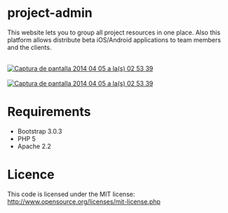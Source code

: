 project-admin
=============

This website lets you to group all project resources in one place. Also this platform allows distribute beta iOS/Android applications to team members and the clients.

<br>
<a href='http://postimage.org/' target='_blank'><img src='http://s18.postimg.org/n8lmrqtk9/Captura_de_pantalla_2014_04_05_a_la_s_05_59_30.png' border='0' alt="Captura de pantalla 2014 04 05 a la(s) 02 53 39" /></a>
<br>

<br>
<a href='http://postimage.org/' target='_blank'><img src='http://s27.postimg.org/ayo6e847n/Captura_de_pantalla_2014_04_05_a_la_s_06_31_57.png' border='0' alt="Captura de pantalla 2014 04 05 a la(s) 02 53 39" /></a>
<br>


Requirements
==============
- Bootstrap 3.0.3
- PHP 5
- Apache 2.2

Licence
==============
This code is licensed under the MIT license: http://www.opensource.org/licenses/mit-license.php
